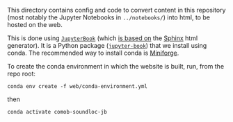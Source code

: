 This directory contains config and code to convert content in this repository
(most notably the Jupyter Notebooks in `../notebooks/`) 
into html, to be hosted on the web.

This is done using [`JupyterBook`](https://jupyterbook.org/)
(which [is based on](https://jupyterbook.org/explain/sphinx.html) the [Sphinx](https://www.sphinx-doc.org) html generator).
It is a Python package ([`jupyter-book`](https://github.com/executablebooks/jupyter-book)) that we install using conda.
The recommended way to install conda is [Miniforge](https://github.com/conda-forge/miniforge).

To create the conda environment in which the website is built, run, from the repo root:
```
conda env create -f web/conda-environment.yml
```
then
```
conda activate comob-soundloc-jb
```
